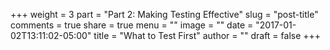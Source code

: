 +++
weight = 3
part = "Part 2: Making Testing Effective"
slug = "post-title"
comments = true
share = true
menu = ""
image = ""
date = "2017-01-02T13:11:02-05:00"
title = "What to Test First"
author = ""
draft = false
+++
